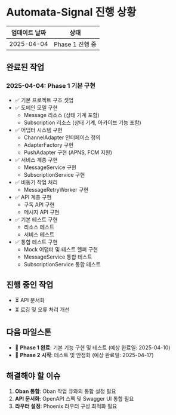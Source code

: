 # Automata-Signal 진행 상황

| 업데이트 날짜 | 상태            |
| ------------- | --------------- |
| 2025-04-04    | Phase 1 진행 중 |

## 완료된 작업

### 2025-04-04: Phase 1 기본 구현

- ✅ 기본 프로젝트 구조 셋업
- ✅ 도메인 모델 구현
  - Message 리소스 (상태 기계 포함)
  - Subscription 리소스 (상태 기계, 아카이브 기능 포함)
- ✅ 어댑터 시스템 구현
  - ChannelAdapter 인터페이스 정의
  - AdapterFactory 구현
  - PushAdapter 구현 (APNS, FCM 지원)
- ✅ 서비스 계층 구현
  - MessageService 구현
  - SubscriptionService 구현
- ✅ 비동기 작업 처리
  - MessageRetryWorker 구현
- ✅ API 계층 구현
  - 구독 API 구현
  - 메시지 API 구현
- ✅ 기본 테스트 구현
  - 리소스 테스트
  - 서비스 테스트
- ✅ 통합 테스트 구현
  - Mock 어댑터 및 테스트 헬퍼 구현
  - MessageService 통합 테스트
  - SubscriptionService 통합 테스트

## 진행 중인 작업

- ⏳ API 문서화
- ⏳ 로깅 및 오류 처리 개선

## 다음 마일스톤

- 📌 **Phase 1 완료**: 기본 기능 구현 및 테스트 (예상 완료일: 2025-04-10)
- 📌 **Phase 2 시작**: 테스트 및 안정화 (예상 완료일: 2025-04-17)

## 해결해야 할 이슈

1. **Oban 통합**: Oban 작업 큐와의 통합 설정 필요
2. **API 문서화**: OpenAPI 스펙 및 Swagger UI 통합 필요
3. **라우터 설정**: Phoenix 라우터 구성 최적화 필요